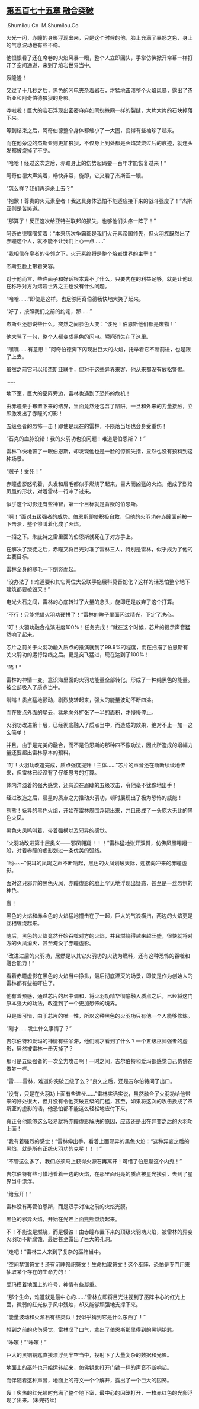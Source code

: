## [第五百七十五章 融合突破](https://www.xxbiquge.com/11_11222/8961924.html)


  .Shumilou.Co  M.Shumilou.Co

  火光一闪，赤瞳的身影浮现出来，只是这个时候的他，脸上充满了暴怒之色，身上的气息波动也有些不稳。

  他恨恨看了还在席卷的火焰风暴一眼，整个人立即回头，手掌仿佛掀开帘幕一样打开了空间通道，来到了熔岩世界当中。

  轰隆隆！

  又过了十几秒之后，黑色的闪电夹杂着岩石，才猛地击溃整个火焰风暴，露出了杰斯亚和阿奇伯德狼狈的身影。

  哗啦啦！巨大的岩石浮现出密密麻麻如同蜘蛛网一样的裂缝，大片大片的石块掉落下来。

  等到结束之后，阿奇伯德整个身体都缩小了一大圈，变得有些袖珍了起来。

  而在他旁边的杰斯亚则更加狼狈，不仅身上到处都是火焰焚烧过后的痕迹，就连头发都被烧掉了不少。

  “哈哈！经过这次之后，赤瞳身上的伤势起码要一百年才能恢复过来！”

  阿奇伯德大声笑着，畅快非常，旋即，它又看了杰斯亚一眼。

  “怎么样？我们再追杀上去？”

  “抱歉！尊贵的火元素皇者！我这具身体恐怕不能适应接下来的战斗强度了！”杰斯亚则是苦笑道。

  “那算了！反正这次给亚特兰联邦的损失，也够他们头疼一阵了！”

  阿奇伯德嘿嘿笑着：“本来历次争霸都是我们火元素帝国领先，但火羽族既然出了赤瞳这个人，就不能不让我们上心一点……”

  “我相信在皇者的带领之下，火元素终将是整个熔岩世界的主宰！”

  杰斯亚脸上带着笑容。

  对于他而言，些许面子和好话根本算不了什么，只要内在的利益足够，就是让他现在称呼对方为熔岩世界之主也没有什么问题。

  “哈哈……”即使是这样。也足够阿奇伯德畅快地大笑了起来。

  “好了，按照我们之前的约定，那……”

  杰斯亚还想说些什么。突然之间脸色大变：“该死！伯恩斯他们都是废物！”

  他大骂了一句，整个人都变成黑色的闪电。瞬间消失在了这里。

  “嘿嘿……有意思！”阿奇伯德脚下闪现出巨大的火焰，托举着它不断前进，也是跟了上去。

  虽然之前它可以和杰斯亚联手，但对于这些异界来客，他从来都没有放松警惕。

  ……

  地下室，巨大的巫阵旁边，雷林也遇到了恐怖的危机！

  由赤瞳亲手布置下来的结界，里面竟然还包含了陷阱。一旦和外来的力量接触，立即激发出了赤瞳的幻影！

  五级强者的恐怖一击！即使是现在的雷林，不陨落当场也会身受重伤！

  “石克的血脉没错！我的火羽功也没问题！难道是伯恩斯？！”

  雷林飞快地瞥了一眼伯恩斯，却发现他也是一脸的惊慌失措，显然也没有预料到这种场景。

  “贼子！受死！”

  赤瞳虚影怒吼着，头发和眉毛都似乎燃烧了起来，巨大而凶猛的火焰，组成了烈焰凤凰的形状，对着雷林一行冲了过来。

  似乎这个幻影还有些神智，第一个目标就是背叛的伯恩斯。

  “啊！”面对五级强者的威势。伯恩斯即使积极自救，但他的火羽功在赤瞳面前被一下击溃，整个惨叫着化成了火焰。

  一招之下。朱庇特之雷里面的伯恩斯就死在了对方手上。

  在解决了叛徒之后，赤瞳又将目光对准了雷林三人，特别是雷林，似乎成为了他的主要目标。

  雷林全身的寒毛一下倒竖而起。

  “没办法了！难道要和其它两位大公联手施展科莫音蛇化？这样的话恐怕整个地下建筑都要被毁灭！”

  电光火石之间，雷林的心底转过了大量的念头，旋即还是放弃了这个打算。

  “不行！只能凭借火羽功硬拼了！”雷林的眸子里面闪过精光，下定了决心。

  “叮！火羽功融合推演进度100%！任务完成！”就在这个时候，芯片的提示声音猛然响了起来。

  芯片之前关于火羽功融入质点的推演就到了99.9%的程度，而在扫描了伯恩斯有关火羽功的运行路线之后。更是突飞猛进，现在达到了100%！

  “唔！”

  雷林的神情一变。意识海里面的火羽功能量全部转化，形成了一种纯黑色的能量。被全部吸入了质点当中。

  嗡嗡！质点猛地颤动，剧烈旋转起来，强大的能量波动不断四溢。

  而在质点外面的星云，猛地向外扩张了一半的面积，才慢慢停止。

  火羽功改进第十层，已经彻底融入了质点当中，而造成的效果，绝对不止一加一这么简单！

  并且，由于是完美的融合，而不是伯恩斯的那种四不像功法，因此所造成的增幅力量还要超出雷林原本的预料。

  “叮！火羽功改造完成，质点强度提升！主体……”芯片的声音还在断断续续地传来，但雷林已经没有了仔细思考的打算。

  体内洋溢着的强大感觉，还有迫在眉睫的五级攻击，令他毫不犹豫地出手！

  经过改造之后，晨星的质点之力推动火羽功，顿时展现出了极为恐怖的威能！

  熊熊！妖异的黑色火焰，开始在雷林周围浮现出来，并且形成了一头庞大无比的黑色火凤。

  黑色火凤鸣叫着，带着强横以及邪异的感觉。

  “火羽功改进第十层奥义——邪凤翱翔！！！”雷林猛地张开双臂，仿佛凤凰翱翔一般，对着赤瞳的虚影划过一条优美的弧线。

  “哟~~~”悦耳的凤鸣之声不断响起，黑色的火凤划破天际，迎接向冲来的赤瞳虚影。

  面对这只邪异的黑色火凤，赤瞳虚影的脸上罕见地浮现出疑惑，甚至是一丝恐惧的神色。

  轰！

  黑色的火焰和赤金色的火焰猛地撞击在了一起，巨大的气浪横扫，两边的火焰更是互相缠绕起来。

  随后，黑色的火焰竟然开始吞噬对方的火焰，并且燃烧得越来越旺盛，很快就将对方的火凤消灭，甚至淹没了赤瞳虚影。

  “改进过后的火羽功，居然是以其它火羽功的火劲为燃料，还有这种恐怖的吞噬和融合能力！”

  看着赤瞳虚影在黑色的火焰当中挣扎，最后彻底湮灭的场景，即使是作为创始人的雷林都有些被吓住了。

  他有着预感，通过芯片的居中调和，将火羽功精华彻底融入质点之后，已经将这门原本强大的功法，改造到了一个更加恐怖的境界。

  只是很可惜，由于芯片的唯一性，所以这种黑色的火羽功只有他一个人能够修炼。

  “刚才……发生什么事情了？”

  吉尔伯特和爱玛的神情有些呆滞，他们刚才看到了什么？一个五级巫师强者的虚影，居然被雷林一击灭掉了？

  那可是五级强者的一次全力攻击啊！一时之间，吉尔伯特和爱玛都感觉自己仿佛在做梦一样。

  “雷……雷林，难道你突破五级了么？”良久之后，还是吉尔伯特问了出口。

  “没有，只是在火羽功上面有些进步……”雷林实话实说，虽然融合了火羽功给他带来的好处很大，但并没有令他突破五级的门槛，甚至，如果将这次的攻击换成了杰斯亚的虚影的话，他恐怕都不能这么轻松地应付下来。

  真正令他能够这么轻易就将赤瞳虚影解决的原因，应该还是出在异变之后的火羽功上面！

  “我有着强烈的感觉！”雷林伸出手，看着上面邪异的黑色火焰：“这种异变之后的黑焰，就是所有正统火羽功的克星！！！”

  “不管这么多了，我们必须马上获得火源石再离开！可惜了伯恩斯这个内鬼！”

  吉尔伯特有些可惜地看着一边的火焰，在那里面明亮的质点被星光接引，去到了星界当中漂浮。

  “给我开！”

  雷林没有再管伯恩斯，而是双手对准之前的火焰光膜。

  黑色的邪异火焰，开始在光芒上面熊熊燃烧起来。

  不！不能说是燃烧，而是侵蚀！由赤瞳布置下来的顶级火羽功火焰，被雷林的异变火羽功不断腐蚀，最后甚至露出了巨大的孔洞。

  “走吧！”雷林三人来到了复杂的巫阵当中。

  “空间禁锢符文！还有沉睡祭祀符文！生命抽取符文！这个巫阵，恐怕是专门用来抽取某个存在的生命力的！”

  爱玛摸着地面上的符号，神情有些凝重。

  “那个生命，难道就是最中心的……”雷林立即将目光注视到了巫阵中心的红光上面，微弱的红光似乎风中残烛，却又能够顽强地支撑下来。

  “能量波动和火源石有些类似！我似乎猜到它是什么东西了！”

  想到之前的悲伤感觉，雷林叹了口气，拿出了伯恩斯那里得到的黑铜钥匙。

  “咔嚓！”“咔嚓！”

  巨大的黑铜钥匙直接漂浮到半空当中，投射下了大量复杂的数据和光影。

  地面上的巫阵也开始运转起来，仿佛钥匙打开门锁一样的声音不断响起。

  而伴随着这种声音，地面上的符文一个个解开，露出了一个巨大的囚笼。

  轰！炙热的红光顿时充满了整个地下室，最中心的囚笼打开，一枚赤红色的光卵浮现了出来。(未完待续)

  
